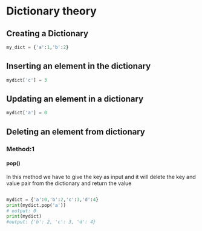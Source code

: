 # Dictionary theory

## Creating a Dictionary
```python
my_dict = {'a':1,'b':2}
```

## Inserting an element in the dictionary
```python
mydict['c'] = 3
```

## Updating an element in a dictionary
```python
mydict['a'] = 0
```

## Deleting an element from dictionary

### Method:1
#### pop()
In this method we have to give the key as input and it will delete the key and value pair from the dictionary and return the value
```python

mydict = {'a':0,'b':2,'c':3,'d':4}
print(mydict.pop('a'))
# output: 0
print(mydict)
#output: {'b': 2, 'c': 3, 'd': 4}
```